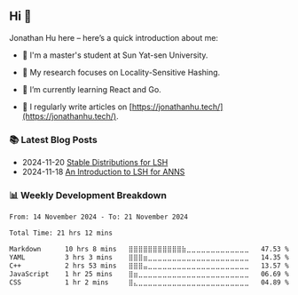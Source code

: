 <h2>Hi 👋</h2>

Jonathan Hu here – here’s a quick introduction about me:

- 🏫 I'm a master's student at Sun Yat-sen University.

- 🔬 My research focuses on Locality-Sensitive Hashing.

- 🌱 I’m currently learning React and Go.

- 📝 I regularly write articles on [https://jonathanhu.tech/](https://jonathanhu.tech/).

<h3> 📚 Latest Blog Posts </h3> 

<!-- BLOG-POST-LIST:START -->
- 2024-11-20 [Stable Distributions for LSH](https://jonathanhu.tech/posts/stable-distributions-for-lsh/)
- 2024-11-18 [An Introduction to LSH for ANNS](https://jonathanhu.tech/posts/an-introduction-to-lsh-for-anns/)<!-- BLOG-POST-LIST:END -->

<h3> 📊 Weekly Development Breakdown </h3>

<!--START_SECTION:waka-->

```txt
From: 14 November 2024 - To: 21 November 2024

Total Time: 21 hrs 12 mins

Markdown      10 hrs 8 mins   ⣿⣿⣿⣿⣿⣿⣿⣿⣿⣿⣿⣷⣀⣀⣀⣀⣀⣀⣀⣀⣀⣀⣀⣀⣀   47.53 %
YAML          3 hrs 3 mins    ⣿⣿⣿⣶⣀⣀⣀⣀⣀⣀⣀⣀⣀⣀⣀⣀⣀⣀⣀⣀⣀⣀⣀⣀⣀   14.35 %
C++           2 hrs 53 mins   ⣿⣿⣿⣤⣀⣀⣀⣀⣀⣀⣀⣀⣀⣀⣀⣀⣀⣀⣀⣀⣀⣀⣀⣀⣀   13.57 %
JavaScript    1 hr 25 mins    ⣿⣶⣀⣀⣀⣀⣀⣀⣀⣀⣀⣀⣀⣀⣀⣀⣀⣀⣀⣀⣀⣀⣀⣀⣀   06.69 %
CSS           1 hr 2 mins     ⣿⣄⣀⣀⣀⣀⣀⣀⣀⣀⣀⣀⣀⣀⣀⣀⣀⣀⣀⣀⣀⣀⣀⣀⣀   04.89 %
```

<!--END_SECTION:waka-->
